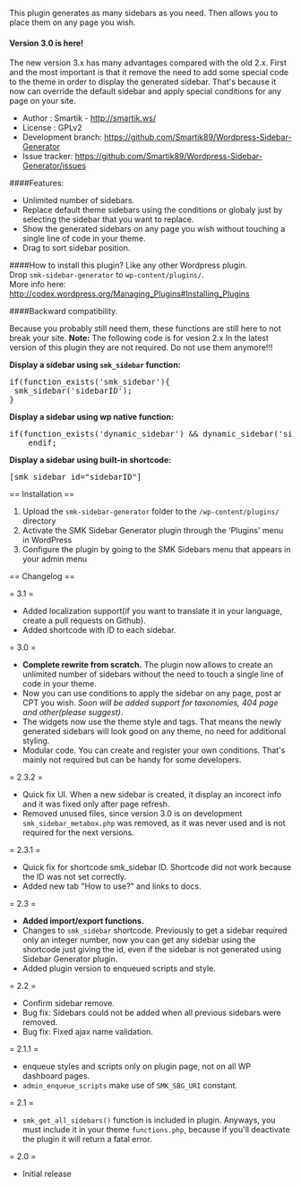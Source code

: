 This plugin generates as many sidebars as you need. Then allows you to place them on any page you wish.

#### Version 3.0 is here!
The new version 3.x has many advantages compared with the old 2.x. First and the most important is that it remove the need to add some special code to the theme in order to display the generated sidebar. That's because it now can override the default sidebar and apply special conditions for any page on your site.


<!--**Demo video:** http://youtu.be/fluNdMnSCKA-->

<!--iframe width="560" height="315" src="//www.youtube.com/embed/fluNdMnSCKA" frameborder="0" allowfullscreen></iframe-->

* Author : Smartik - http://smartik.ws/
* License : GPLv2
* Development branch: https://github.com/Smartik89/Wordpress-Sidebar-Generator
* Issue tracker: https://github.com/Smartik89/Wordpress-Sidebar-Generator/issues

####Features:
* Unlimited number of sidebars.
* Replace default theme sidebars using the conditions or globaly just by selecting the sidebar that you want to replace.
* Show the generated sidebars on any page you wish without touching a single line of code in your theme.
* Drag to sort sidebar position.

####How to install this plugin?
Like any other Wordpress plugin. <br />
Drop `smk-sidebar-generator` to `wp-content/plugins/`.<br />
More info here: http://codex.wordpress.org/Managing_Plugins#Installing_Plugins

####Backward compatibility. 

Because you probably still need them, these functions are still here to not break your site.
**Note:** The following code is for vesion 2.x In the latest version of this plugin they are not required. Do not use them anymore!!!

**Display a sidebar using `smk_sidebar` function:**
<pre>
if(function_exists('smk_sidebar'){
 smk_sidebar('sidebarID');
}
</pre>
**Display a sidebar using wp native function:**
<pre>
if(function_exists('dynamic_sidebar') && dynamic_sidebar('sidebarID')) : 
	endif;
</pre>

**Display a sidebar using built-in shortcode:**
<pre>
[smk_sidebar id="sidebarID"]
</pre>

== Installation ==

1. Upload the `smk-sidebar-generator` folder to the `/wp-content/plugins/` directory
2. Activate the SMK Sidebar Generator plugin through the 'Plugins' menu in WordPress
3. Configure the plugin by going to the SMK Sidebars menu that appears in your admin menu

== Changelog ==

= 3.1 =
* Added localization support(if you want to translate it in your language, create a pull requests on Github).
* Added shortcode with ID to each sidebar.

= 3.0 =
* **Complete rewrite from scratch.** The plugin now allows to create an unlimited number of sidebars without the need to touch a single line of code in your theme.
* Now you can use conditions to apply the sidebar on any page, post ar CPT you wish. _Soon will be added support for taxonomies, 404 page and other(please suggest)_.
* The widgets now use the theme style and tags. That means the newly generated sidebars will look good on any theme, no need for additional styling.
* Modular code. You can create and register your own conditions. That's mainly not required but can be handy for some developers.

= 2.3.2 =
* Quick fix UI. When a new sidebar is created, it display an incorect info and it was fixed only after page refresh.
* Removed unused files, since version 3.0 is on development `smk_sidebar_metabox.php` was removed, as it was never used and is not required for the next versions.

= 2.3.1 =
* Quick fix for shortcode smk_sidebar ID. Shortcode did not work because the ID was not set correctly.
* Added new tab "How to use?" and links to docs.

= 2.3 =
* **Added import/export functions.**
* Changes to `smk_sidebar` shortcode. Previously to get a sidebar required only an integer number, now you can get any sidebar using the shortcode just giving the id, even if the sidebar is not generated using Sidebar Generator plugin.
* Added plugin version to enqueued scripts and style.

= 2.2 =
* Confirm sidebar remove.
* Bug fix: Sidebars could not be added when all previous sidebars were removed.
* Bug fix: Fixed ajax name validation.

= 2.1.1 =
* enqueue styles and scripts only on plugin page, not on all WP dashboard pages.
* `admin_enqueue_scripts` make use of `SMK_SBG_URI` constant.

= 2.1 =
* `smk_get_all_sidebars()` function is included in plugin. Anyways, you must include it in your theme `functions.php`, because if you'll deactivate the plugin it will return a fatal error.

= 2.0 = 
* Initial release
